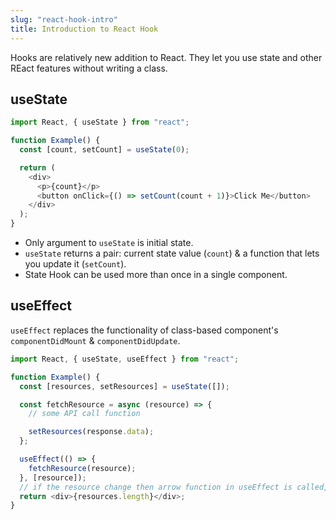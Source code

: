 ```yaml
---
slug: "react-hook-intro"
title: Introduction to React Hook
---
```


Hooks are relatively new addition to React. They let you use state and other REact features without writing a class.

## useState

```js
import React, { useState } from "react";

function Example() {
  const [count, setCount] = useState(0);

  return (
    <div>
      <p>{count}</p>
      <button onClick={() => setCount(count + 1)}>Click Me</button>
    </div>
  );
}
```

- Only argument to `useState` is initial state.
- `useState` returns a pair: current state value (`count`) & a function that lets you update it (`setCount`).
- State Hook can be used more than once in a single component.

## useEffect

`useEffect` replaces the functionality of class-based component's `componentDidMount` & `componentDidUpdate`.

```js
import React, { useState, useEffect } from "react";

function Example() {
  const [resources, setResources] = useState([]);

  const fetchResource = async (resource) => {
    // some API call function

    setResources(response.data);
  };

  useEffect(() => {
    fetchResource(resource);
  }, [resource]);
  // if the resource change then arrow function in useEffect is called, like prev.props !== props in class-based components
  return <div>{resources.length}</div>;
}
```
